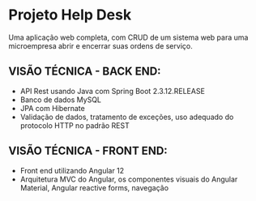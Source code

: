 # Projeto Help Desk

Uma aplicação web completa, com CRUD de um sistema web para uma microempresa abrir e encerrar suas ordens de serviço.

## VISÃO TÉCNICA - BACK END:

- API Rest usando Java com Spring Boot 2.3.12.RELEASE
- Banco de dados MySQL
- JPA com Hibernate
- Validação de dados, tratamento de exceções, uso adequado do protocolo HTTP no padrão REST

## VISÃO TÉCNICA - FRONT END:
- Front end utilizando Angular 12
- Arquitetura MVC do Angular, os componentes visuais do Angular Material, Angular reactive forms, navegação


